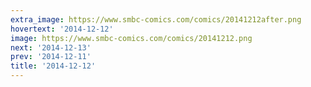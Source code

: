 ```yaml
---
extra_image: https://www.smbc-comics.com/comics/20141212after.png
hovertext: '2014-12-12'
image: https://www.smbc-comics.com/comics/20141212.png
next: '2014-12-13'
prev: '2014-12-11'
title: '2014-12-12'
---
```

